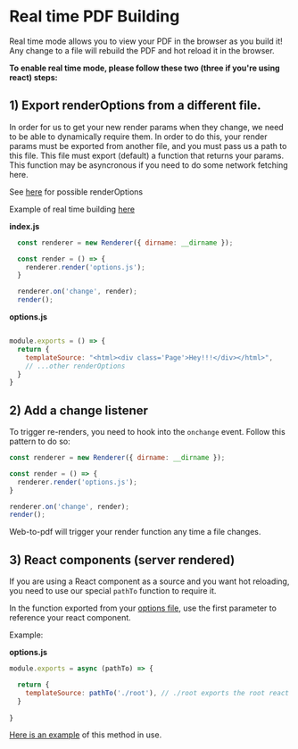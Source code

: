 # Real time PDF Building

Real time mode allows you to view your PDF in the browser as you build it! Any change to a file will rebuild the PDF and hot reload it in the browser.

**To enable real time mode, please follow these two (three if you're using react) steps:**

## 1) Export renderOptions from a different file.
In order for us to get your new render params when they change, we need to be able to dynamically require them. In order to do this, your render params must be exported from another file, and you must pass us a path to this file. This file must export (default) a function that returns your params. This function may be asyncronous if you need to do some network fetching here.

See [here](./api.md#renderrenderoptions) for possible renderOptions

Example of real time building [here](./../examples/real-time)

**index.js**
```js
  const renderer = new Renderer({ dirname: __dirname });

  const render = () => {
    renderer.render('options.js');
  }

  renderer.on('change', render);
  render();
```

**options.js**
```js

module.exports = () => {
  return {
    templateSource: "<html><div class='Page'>Hey!!!</div></html>",
    // ...other renderOptions
  }
}

```

## 2) Add a change listener

To trigger re-renders, you need to hook into the `onchange` event. Follow this pattern to do so:

```js
const renderer = new Renderer({ dirname: __dirname });

const render = () => {
  renderer.render('options.js');
}

renderer.on('change', render);
render();
```

Web-to-pdf will trigger your render function any time a file changes.

## 3) React components (server rendered)

If you are using a React component as a source and you want hot reloading, you need to use our special `pathTo` function to require it.

In the function exported from your [options file](#1-export-renderoptions-from-a-different-file), use the first parameter to reference your react component.

Example: 

**options.js**
```js
module.exports = async (pathTo) => {

  return {
    templateSource: pathTo('./root'), // ./root exports the root react component
  }
  
}
```

[Here is an example](../examples/complex-2) of this method in use.


